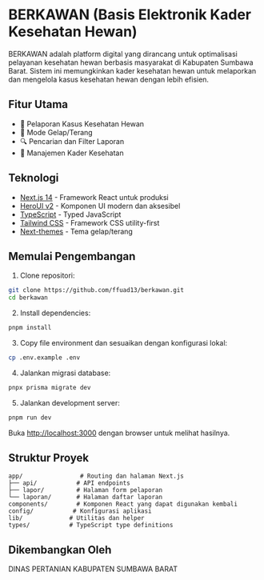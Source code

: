 # BERKAWAN (Basis Elektronik Kader Kesehatan Hewan)

BERKAWAN adalah platform digital yang dirancang untuk optimalisasi pelayanan kesehatan hewan berbasis masyarakat di Kabupaten Sumbawa Barat. Sistem ini memungkinkan kader kesehatan hewan untuk melaporkan dan mengelola kasus kesehatan hewan dengan lebih efisien.

## Fitur Utama

- 📝 Pelaporan Kasus Kesehatan Hewan
- 🌙 Mode Gelap/Terang
- 🔍 Pencarian dan Filter Laporan
- 👥 Manajemen Kader Kesehatan
<!-- - 📊 Dashboard Monitoring -->

## Teknologi

- [Next.js 14](https://nextjs.org/docs/getting-started) - Framework React untuk produksi
- [HeroUI v2](https://heroui.com/) - Komponen UI modern dan aksesibel
- [TypeScript](https://www.typescriptlang.org/) - Typed JavaScript
- [Tailwind CSS](https://tailwindcss.com/) - Framework CSS utility-first
- [Next-themes](https://github.com/pacocoursey/next-themes) - Tema gelap/terang

## Memulai Pengembangan

1. Clone repositori:
```bash
git clone https://github.com/ffuad13/berkawan.git
cd berkawan
```

2. Install dependencies:
```bash
pnpm install
```

3. Copy file environment dan sesuaikan dengan konfigurasi lokal:
```bash
cp .env.example .env
```

4. Jalankan migrasi database:
```bash
pnpx prisma migrate dev
```

5. Jalankan development server:
```bash
pnpm run dev
```

Buka [http://localhost:3000](http://localhost:3000) dengan browser untuk melihat hasilnya.

## Struktur Proyek

```
app/                # Routing dan halaman Next.js
├── api/           # API endpoints
├── lapor/         # Halaman form pelaporan
└── laporan/       # Halaman daftar laporan
components/        # Komponen React yang dapat digunakan kembali
config/           # Konfigurasi aplikasi
lib/             # Utilitas dan helper
types/           # TypeScript type definitions
```

## Dikembangkan Oleh

DINAS PERTANIAN KABUPATEN SUMBAWA BARAT


